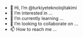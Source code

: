 - 👋 Hi, I’m @turkiyeteknolojitakimi
- 👀 I’m interested in ...
- 🌱 I’m currently learning ...
- 💞️ I’m looking to collaborate on ...
- 📫 How to reach me ...

<!---
turkiyeteknolojitakimi/turkiyeteknolojitakimi is a ✨ special ✨ repository because its `README.md` (this file) appears on your GitHub profile.
You can click the Preview link to take a look at your changes.
--->
